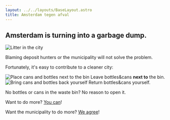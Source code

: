 ```yaml
---
layout: ../../layouts/BaseLayout.astro
title: Amsterdam tegen afval
---
```


## Amsterdam is turning into a garbage dump.

![Litter in the city](/images/2025-07-08_header.png)

Blaming deposit hunters or the municipality will not solve the problem.

Fortunately, it's easy to contribute to a cleaner city:

<div class="logo-row">
    <div class="logo-image-container">
        <img src="/images/2025-07-08_nexttothebin.svg" alt="Place cans and bottles next to the bin">
        <span class="img-caption">Leave bottles&cans <strong>next to</strong> the bin.</span>
    </div>
    <div class="logo-image-container">
        <img src="/images/2025-07-08_bringitback.svg" alt="Bring cans and bottles back yourself">
        <span class="img-caption">Return bottles&cans yourself.</span>
    </div>
</div>

No bottles or cans in the waste bin? No reason to open it.

Want to do more? [You can](/en/oplossingen)!

Want the municipality to do more? [We agree](/en/gemeente)! 
